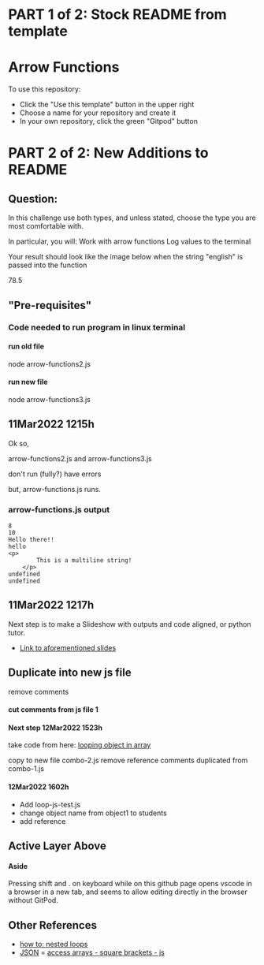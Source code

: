 # PART 1 of 2: Stock README from template
# Arrow Functions

To use this repository:
- Click the "Use this template" button in the upper right
- Choose a name for your repository and create it
- In your own repository, click the green "Gitpod" button


# PART 2 of 2: New Additions to README
## Question:

In this challenge use both types, and unless stated, choose the type you are most comfortable with.
 
In particular, you will:
Work with arrow functions
Log values to the terminal

Your result should look like the image below when the string "english" is passed into the function

78.5

## "Pre-requisites"

### Code needed to run program in linux terminal
#### run old file
node arrow-functions2.js
#### run new file
node arrow-functions3.js




## 11Mar2022 1215h
Ok so, 

arrow-functions2.js
and
arrow-functions3.js

don't run (fully?) have errors

but,
arrow-functions.js runs.

### arrow-functions.js output

```
8
10
Hello there!!
hello
<p>
        This is a multiline string!
    </p>
undefined
undefined
```

## 11Mar2022 1217h
Next step is to make a Slideshow with outputs and code aligned, or python tutor.

- [Link to aforementioned slides](https://docs.google.com/presentation/d/1U__F7Lu0I_njtEMKVuJJwXdS8TLNJN3H6EUeobM7UWg/edit?usp=sharing)

## Duplicate into new js file
remove comments



#### cut comments from js file 1 

#### Next step 12Mar2022 1523h
take code from here:
[looping object in array](https://www.youtube.com/watch?v=RxjQgIhEPWE&ab_channel=CodifyAcademy)

copy to new file combo-2.js
remove reference comments duplicated from combo-1.js

#### 12Mar2022 1602h
- Add loop-js-test.js
- change object name from object1 to students
- add reference

## Active Layer Above

#### Aside

Pressing shift and . on keyboard while on this github page opens vscode in a browser in a new tab, and seems to allow editing directly in the browser without GitPod.

## Other References
- [how to: nested loops](https://stackoverflow.com/questions/23508381/calculate-average-across-nested-array-of-objects-javascript)
- [JSON](https://help.rapid7.com/insightidr/content/json/overview.html)
= [access arrays - square brackets - js](https://www.digitalocean.com/community/tutorials/understanding-arrays-in-javascript)